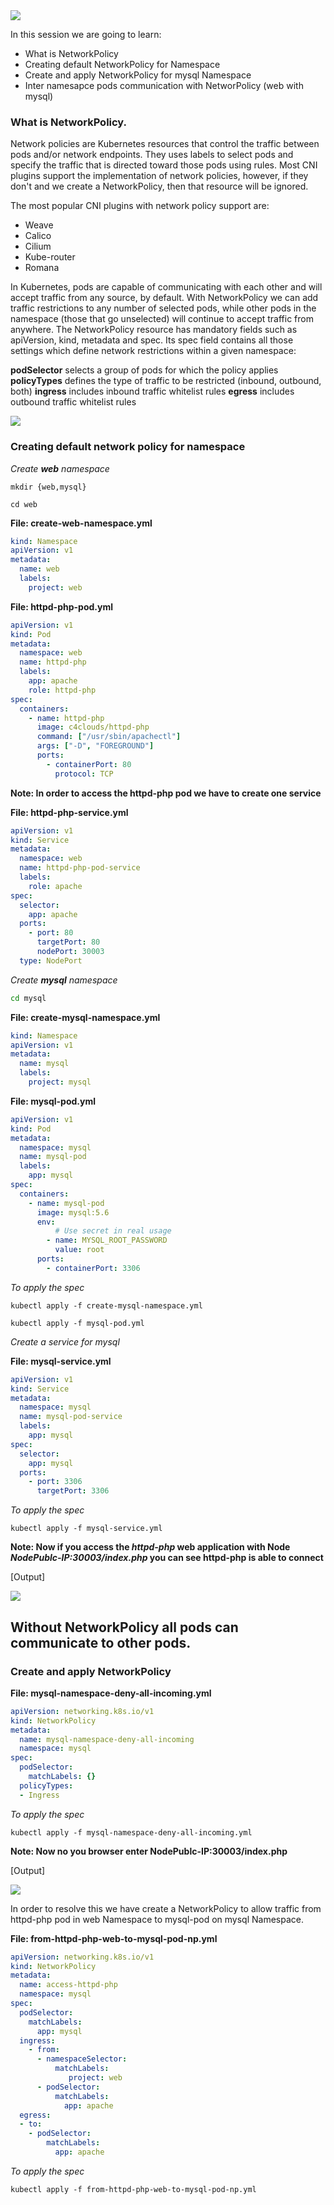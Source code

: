 <img src="../images/c4logo.png">

In this session we are going to learn: 
- What is NetworkPolicy
- Creating default NetworkPolicy for Namespace
- Create and apply NetworkPolicy for mysql Namespace
- Inter namesapce pods communication with NetworPolicy (web with mysql)

### What is NetworkPolicy.
Network policies are Kubernetes resources that control the traffic between pods and/or network endpoints. They uses labels to select pods and specify the traffic that is directed toward those pods using rules. Most CNI plugins support the implementation of network policies, however, if they don't and we create a NetworkPolicy, then that resource will be ignored.

The most popular CNI plugins with network policy support are:

- Weave
- Calico
- Cilium
- Kube-router
- Romana

In Kubernetes, pods are capable of communicating with each other and will accept traffic from any source, by default. With NetworkPolicy we can add traffic restrictions to any number of selected pods, while other pods in the namespace (those that go unselected) will continue to accept traffic from anywhere. The NetworkPolicy resource has mandatory fields such as apiVersion, kind, metadata and spec. Its spec field contains all those settings which define network restrictions within a given namespace:

**podSelector** selects a group of pods for which the policy applies
**policyTypes** defines the type of traffic to be restricted (inbound, outbound, both)
**ingress** includes inbound traffic whitelist rules
**egress** includes outbound traffic whitelist rules

<img src="../images/NetworkPolicy.png">

### Creating default network policy for namespace
*Create **web** namespace*
```
mkdir {web,mysql}

cd web
```

__File: create-web-namespace.yml__

```yml
kind: Namespace
apiVersion: v1
metadata:
  name: web
  labels:
    project: web
```

__File: httpd-php-pod.yml__

```yml
apiVersion: v1
kind: Pod
metadata:
  namespace: web
  name: httpd-php
  labels:
    app: apache
    role: httpd-php 
spec:
  containers:
    - name: httpd-php
      image: c4clouds/httpd-php
      command: ["/usr/sbin/apachectl"]
      args: ["-D", "FOREGROUND"]
      ports:
        - containerPort: 80
          protocol: TCP
```
**Note: In order to access the httpd-php pod we have to create one service**

__File: httpd-php-service.yml__

```yml
apiVersion: v1
kind: Service
metadata:
  namespace: web
  name: httpd-php-pod-service
  labels:
    role: apache
spec:
  selector:
    app: apache
  ports:
    - port: 80
      targetPort: 80
      nodePort: 30003
  type: NodePort
```


*Create **mysql** namespace*

```bash
cd mysql
```
__File: create-mysql-namespace.yml__

```yml
kind: Namespace
apiVersion: v1
metadata:
  name: mysql
  labels:
    project: mysql
```

__File: mysql-pod.yml__

```yml
apiVersion: v1
kind: Pod
metadata:
  namespace: mysql
  name: mysql-pod
  labels:
    app: mysql
spec:
  containers:
    - name: mysql-pod
      image: mysql:5.6
      env:
          # Use secret in real usage
        - name: MYSQL_ROOT_PASSWORD
          value: root
      ports:
        - containerPort: 3306
```
*To apply the spec*

```
kubectl apply -f create-mysql-namespace.yml

kubectl apply -f mysql-pod.yml
```

*Create a service for mysql*

__File: mysql-service.yml__

```yml
apiVersion: v1
kind: Service
metadata:
  namespace: mysql
  name: mysql-pod-service
  labels:
    app: mysql
spec:
  selector:
    app: mysql
  ports:
    - port: 3306
      targetPort: 3306
```

*To apply the spec*

```
kubectl apply -f mysql-service.yml
```

**Note: Now if you access the *httpd-php* web application with Node *NodePublc-IP:30003/index.php* you can see httpd-php is able to connect**

[Output]

<img src="../images/php-connect-mysql.PNG">

## Without NetworkPolicy all pods can communicate to other pods.


### Create and apply NetworkPolicy

__File: mysql-namespace-deny-all-incoming.yml__

```yml
apiVersion: networking.k8s.io/v1
kind: NetworkPolicy
metadata:
  name: mysql-namespace-deny-all-incoming
  namespace: mysql
spec:
  podSelector:
    matchLabels: {}
  policyTypes:
  - Ingress
```

*To apply the spec*

```
kubectl apply -f mysql-namespace-deny-all-incoming.yml
```

**Note: Now no you browser enter NodePublc-IP:30003/index.php**

[Output]

<img src="../images/httpd-mysql-error.PNG">

In order to resolve this we have create a NetworkPolicy to allow traffic from httpd-php pod in web Namespace to mysql-pod on mysql Namespace. 

__File: from-httpd-php-web-to-mysql-pod-np.yml__

```yml
apiVersion: networking.k8s.io/v1
kind: NetworkPolicy
metadata:
  name: access-httpd-php
  namespace: mysql
spec:
  podSelector:
    matchLabels:
      app: mysql
  ingress:
    - from:
      - namespaceSelector:
          matchLabels:
             project: web
      - podSelector:
          matchLabels:
            app: apache
  egress:
  - to:
    - podSelector:
        matchLabels:
          app: apache
```     

*To apply the spec*

```
kubectl apply -f from-httpd-php-web-to-mysql-pod-np.yml
```
